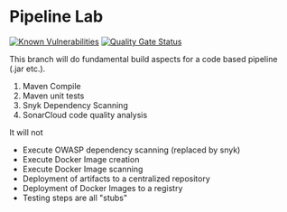 # Pipeline Lab
<a href="https://snyk.io//test/github/connexta/pipeline-lab?targetFile=pom.xml"><img src="https://snyk.io//test/github/connexta/pipeline-lab/badge.svg?targetFile=pom.xml" alt="Known Vulnerabilities" data-canonical-src="https://snyk.io//test/github/connexta/pipeline-lab?targetFile=pom.xml" style="max-width:100%;"></a>
[![Quality Gate Status](https://sonarcloud.io/api/project_badges/measure?project=pipeline-lab&metric=alert_status)](https://sonarcloud.io/dashboard?id=pipeline-lab)


This branch will do fundamental build aspects for a code based pipeline (.jar etc.).
1) Maven Compile
2) Maven unit tests
3) Snyk Dependency Scanning
4) SonarCloud code quality analysis

It will not
- Execute OWASP dependency scanning (replaced by snyk)
- Execute Docker Image creation
- Execute Docker Image scanning
- Deployment of artifacts to a centralized repository
- Deployment of Docker Images to a registry
- Testing steps are all "stubs"
